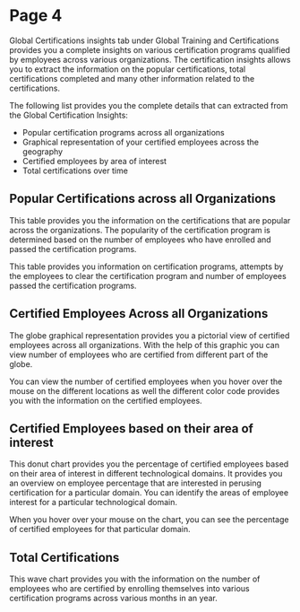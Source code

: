 # Page 4

Global Certifications insights tab under Global Training and Certifications provides you a complete insights on various certification programs qualified by employees across various organizations. The certification insights allows you to extract the information on the popular certifications, total certifications completed and many other information related to the certifications. 

The following list provides you the complete details that can extracted from the Global Certification Insights:

* Popular certification programs across all organizations 
* Graphical representation of your certified employees across the geography
* Certified employees by area of interest
* Total certifications over time

## Popular Certifications across all Organizations

This table provides you the information on the certifications that are popular across the organizations. The popularity of the certification program is determined based on the number of employees who have enrolled and passed the certification programs.

This table provides you information on certification programs, attempts by the employees to clear the certification program and number of employees passed the certification programs.

## Certified Employees Across all Organizations 

The globe graphical representation provides you a pictorial view of certified employees across all organizations. With the help of this graphic you can view number of employees who are certified from different part of the globe.

You can view the number of certified employees when you hover over the mouse on the different locations as well the different color code provides you with the information on the certified employees. 

## Certified Employees based on their area of interest 

This donut chart provides you the percentage of certified employees based on their area of interest in different technological domains. It provides you an overview on employee percentage that are interested in perusing certification for a particular domain. You can identify the areas of employee interest for a particular technological domain.  

When you hover over your mouse on the chart, you can see the percentage of certified employees for that particular domain. 

## Total Certifications

This wave chart provides you with the information on the number of employees who are certified by enrolling themselves into various certification programs across various months in an year. 



